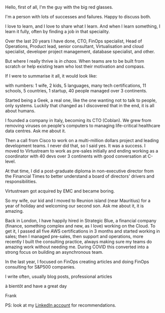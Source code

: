Hello, first of all, I'm the guy with the big red glasses.

I'm a person with lots of successes and failures. Happy to discuss both.

I love to learn, and I love to share what I learn. And when I learn something, I learn it fully, often by finding a job in that speciality.

Over the last 20 years I have done, CTO, FinOps specialist, Head of Operations, Product lead, senior consultant, Virtualisation and cloud specialist, developer project management, database specialist, and other.

 But where I really thrive is *in chaos.* When teams are to be built from scratch or help existing team who lost their motivation and compass.

If I were to summarise it all, it would look like:

with numbers: 1 wife, 2 kids, 5 languages, many tech certifications, 11 schools, 5 countries, 1 startup, 40 people managed over 3 continents.

Started being a Geek, a real one, like the one wanting not to talk to people, only systems. Luckily that changed as I discovered that in the end, it is all about humans.

I founded a company in Italy, becoming its CTO (Coblan). We grew from removing viruses on people's computers to managing life-critical healthcare data centres. Ask me about it.

Then a call from Cisco to work on a multi-million dollars project and leading development teams. I never did that, so I said yes. It was a success. I moved to Virtustream to work as pre-sales initially and ending working as a coordinator with 40 devs over 3 continents with good conversation at C-level.

At that time, I did a post-graduate diploma in non-executive director from the Financial Times to better understand a board of directors' drivers and responsibilities.

Virtustream got acquired by EMC and became boring.

So my wife, our kid and I moved to Reunion island (near Mauritius) for a year of holiday and welcoming our second son. Ask me about it, it is amazing.

Back in London, I have happily hired in Strategic Blue, a financial company (finance, something complex and new, as I love) working on the Cloud. To get it, I passed all five AWS certifications in 3 months and started working in sales; then I managed pre-sales, then support and operations, more recently I built the consulting practice, always making sure my teams do amazing work without needing me. During COVID this converted into a strong focus on building an asynchronous team. 

In the last year, I focused on FinOps creating articles and doing FinOps consulting for S&P500 companies.

I write often, usually blog posts, professional articles

à bientôt and have a great day

Frank

PS: look at my [LinkedIn account](https://www.linkedin.com/in/frankcontrepois) for recommendations.